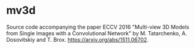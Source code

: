 # mv3d
Source code accompanying the paper ECCV 2016 "Multi-view 3D Models from Single Images with a Convolutional Network" by M. Tatarchenko, A. Dosovitskiy and T. Brox. https://arxiv.org/abs/1511.06702.
